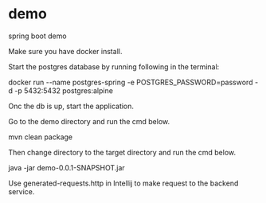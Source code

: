 # demo
spring boot demo

Make sure you have docker install.

Start the postgres database by running following in the terminal:

docker run --name postgres-spring -e POSTGRES_PASSWORD=password -d -p 5432:5432 postgres:alpine

Onc the db is up, start the application.

Go to the demo directory and run the cmd below.

mvn clean package 

Then change directory to the target directory and run the cmd below.

java -jar demo-0.0.1-SNAPSHOT.jar

Use generated-requests.http in Intellij to make request to the backend service.